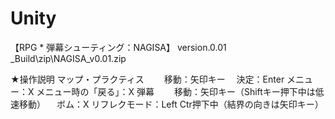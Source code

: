 # Unity

【RPG * 弾幕シューティング：NAGISA】
 version.0.01　　_Build\zip\NAGISA_v0.01.zip
 
 ★操作説明
   マップ・プラクティス
   　　移動：矢印キー
     　決定：Enter
       メニュー：X
       メニュー時の「戻る」：X
   弾幕
   　　移動：矢印キー（Shiftキー押下中は低速移動）
     　ボム：X
       リフレクモード：Left Ctr押下中（結界の向きは矢印キー）
   
